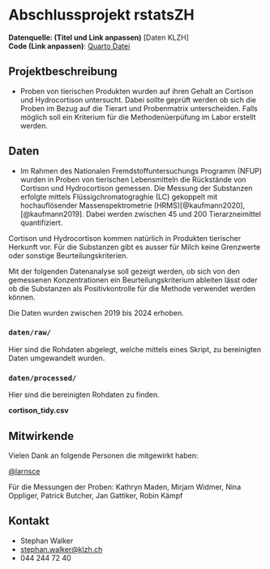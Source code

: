 # Abschlussprojekt rstatsZH

**Datenquelle: (Titel und Link anpassen)** [Daten KLZH]  
**Code (Link anpassen)**: [Quarto Datei](https://github.com/rstatszh-k009/projekt-stephan-massspec/blob/master/docs/index.qmd)

## Projektbeschreibung

- Proben von tierischen Produkten wurden auf ihren Gehalt an Cortison und Hydrocortison untersucht. Dabei sollte geprüft werden ob sich die Proben im Bezug auf die Tierart und Probenmatrix unterscheiden. Falls möglich soll ein Kriterium für die Methodenüerpüfung im Labor erstellt werden.


## Daten

- Im Rahmen des Nationalen Fremdstoffuntersuchungs Programm (NFUP) wurden in Proben von tierischen Lebensmitteln die Rückstände von Cortison und Hydrocortison gemessen. Die Messung der Substanzen erfolgte mittels Flüssigchromatograghie (LC) gekoppelt mit hochauflösender Massenspektrometrie (HRMS)[@kaufmann2020], [@kaufmann2019]. Dabei werden zwischen 45 und 200 Tierarzneimittel quantifiziert.

Cortison und Hydrocortison kommen natürlich in Produkten tierischer Herkunft vor. Für die Substanzen gibt es ausser für Milch keine Grenzwerte oder sonstige Beurteilungskriterien.

Mit der folgenden Datenanalyse soll gezeigt werden, ob sich von den gemessenen Konzentrationen ein Beurteilungskriterium ableiten lässt oder ob die Substanzen als Positivkontrolle für die Methode verwendet werden können.

Die Daten wurden zwischen 2019 bis 2024 erhoben.

### `daten/raw/`

Hier sind die Rohdaten abgelegt, welche mittels eines Skript, zu bereinigten Daten umgewandelt wurden.

### `daten/processed/`

Hier sind die bereinigten Rohdaten zu finden. 

**cortison_tidy.csv**

## Mitwirkende

Vielen Dank an folgende Personen die mitgewirkt haben: 

[@larnsce](https://github.com/larnsce)

Für die Messungen der Proben: Kathryn Maden, Mirjam Widmer, Nina Oppliger, Patrick Butcher, Jan Gattiker, Robin Kämpf

## Kontakt

- Stephan Walker
- stephan.walker@klzh.ch
- 044 244 72 40 
